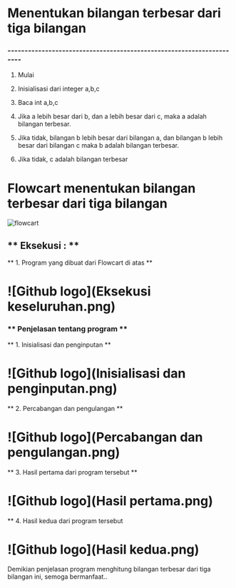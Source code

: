 # Menentukan bilangan terbesar dari tiga bilangan

### ---------------------------------------------------------------------

1. Mulai

2. Inisialisasi dari integer a,b,c

3. Baca int a,b,c

4. Jika a lebih besar dari b, dan a lebih besar dari c, maka a adalah 
bilangan terbesar.

5. Jika tidak, bilangan b lebih besar dari bilangan a, dan bilangan b 
lebih besar dari bilangan c maka b adalah bilangan terbesar.

6. Jika tidak, c adalah bilangan terbesar

# Flowcart menentukan bilangan terbesar dari tiga bilangan 

![flowcart](https://user-images.githubusercontent.com/45907948/52679012-3098ca00-2f66-11e9-94e4-3b9222796247.png)

## ** Eksekusi : ** 

** 1. Program yang dibuat dari Flowcart di atas **

# ![Github logo](Eksekusi keseluruhan.png)

### ** Penjelasan tentang program **
 
** 1. Inisialisasi dan penginputan **

# ![Github logo](Inisialisasi dan penginputan.png)

** 2. Percabangan dan pengulangan **

# ![Github logo](Percabangan dan pengulangan.png)

** 3. Hasil pertama dari program tersebut **

# ![Github logo](Hasil pertama.png)

** 4. Hasil kedua dari program tersebut

# ![Github logo](Hasil kedua.png)

Demikian penjelasan program menghitung bilangan terbesar dari tiga 
bilangan ini, semoga bermanfaat.. 
